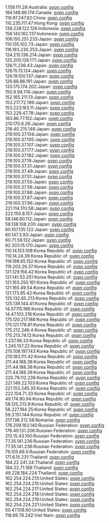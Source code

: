 1.159.111.28:Australia: [ovpn config](vpn/1_159_111_28.ovpn)  
184.148.86.174:Canada: [ovpn config](vpn/184_148_86_174.ovpn)  
119.97.247.62:China: [ovpn config](vpn/119_97_247_62.ovpn)  
110.235.117.47:Hong Kong: [ovpn config](vpn/110_235_117_47.ovpn)  
139.228.122.126:Indonesia: [ovpn config](vpn/139_228_122_126.ovpn)  
158.140.162.137:Indonesia: [ovpn config](vpn/158_140_162_137.ovpn)  
106.150.251.233:Japan: [ovpn config](vpn/106_150_251_233.ovpn)  
110.135.102.73:Japan: [ovpn config](vpn/110_135_102_73.ovpn)  
116.193.230.253:Japan: [ovpn config](vpn/116_193_230_253.ovpn)  
124.215.136.214:Japan: [ovpn config](vpn/124_215_136_214.ovpn)  
125.205.126.171:Japan: [ovpn config](vpn/125_205_126_171.ovpn)  
126.11.236.43:Japan: [ovpn config](vpn/126_11_236_43.ovpn)  
126.15.13.124:Japan: [ovpn config](vpn/126_15_13_124.ovpn)  
126.19.100.137:Japan: [ovpn config](vpn/126_19_100_137.ovpn)  
126.88.88.191:Japan: [ovpn config](vpn/126_88_88_191.ovpn)  
133.175.174.202:Japan: [ovpn config](vpn/133_175_174_202.ovpn)  
150.9.94.174:Japan: [ovpn config](vpn/150_9_94_174.ovpn)  
152.165.211.13:Japan: [ovpn config](vpn/152_165_211_13.ovpn)  
153.217.72.199:Japan: [ovpn config](vpn/153_217_72_199.ovpn)  
153.223.163.11:Japan: [ovpn config](vpn/153_223_163_11.ovpn)  
153.229.47.78:Japan: [ovpn config](vpn/153_229_47_78.ovpn)  
183.86.77.152:Japan: [ovpn config](vpn/183_86_77_152.ovpn)  
210.170.8.26:Japan: [ovpn config](vpn/210_170_8_26.ovpn)  
218.40.215.148:Japan: [ovpn config](vpn/218_40_215_148.ovpn)  
219.100.37.104:Japan: [ovpn config](vpn/219_100_37_104.ovpn)  
219.100.37.105:Japan: [ovpn config](vpn/219_100_37_105.ovpn)  
219.100.37.107:Japan: [ovpn config](vpn/219_100_37_107.ovpn)  
219.100.37.177:Japan: [ovpn config](vpn/219_100_37_177.ovpn)  
219.100.37.182:Japan: [ovpn config](vpn/219_100_37_182.ovpn)  
219.100.37.19:Japan: [ovpn config](vpn/219_100_37_19.ovpn)  
219.100.37.31:Japan: [ovpn config](vpn/219_100_37_31.ovpn)  
219.100.37.49:Japan: [ovpn config](vpn/219_100_37_49.ovpn)  
219.100.37.51:Japan: [ovpn config](vpn/219_100_37_51.ovpn)  
219.100.37.55:Japan: [ovpn config](vpn/219_100_37_55.ovpn)  
219.100.37.58:Japan: [ovpn config](vpn/219_100_37_58.ovpn)  
219.100.37.86:Japan: [ovpn config](vpn/219_100_37_86.ovpn)  
219.100.37.87:Japan: [ovpn config](vpn/219_100_37_87.ovpn)  
219.100.37.96:Japan: [ovpn config](vpn/219_100_37_96.ovpn)  
221.114.170.58:Japan: [ovpn config](vpn/221_114_170_58.ovpn)  
222.150.8.157:Japan: [ovpn config](vpn/222_150_8_157.ovpn)  
58.146.60.112:Japan: [ovpn config](vpn/58_146_60_112.ovpn)  
59.138.108.200:Japan: [ovpn config](vpn/59_138_108_200.ovpn)  
60.107.135.122:Japan: [ovpn config](vpn/60_107_135_122.ovpn)  
60.147.3.93:Japan: [ovpn config](vpn/60_147_3_93.ovpn)  
60.71.59.132:Japan: [ovpn config](vpn/60_71_59_132.ovpn)  
92.203.15.170:Japan: [ovpn config](vpn/92_203_15_170.ovpn)  
110.14.153.108:Korea Republic of: [ovpn config](vpn/110_14_153_108.ovpn)  
110.14.24.39:Korea Republic of: [ovpn config](vpn/110_14_24_39.ovpn)  
119.198.65.152:Korea Republic of: [ovpn config](vpn/119_198_65_152.ovpn)  
119.203.26.37:Korea Republic of: [ovpn config](vpn/119_203_26_37.ovpn)  
121.129.156.42:Korea Republic of: [ovpn config](vpn/121_129_156_42.ovpn)  
121.141.53.251:Korea Republic of: [ovpn config](vpn/121_141_53_251.ovpn)  
121.163.250.161:Korea Republic of: [ovpn config](vpn/121_163_250_161.ovpn)  
121.165.49.54:Korea Republic of: [ovpn config](vpn/121_165_49_54.ovpn)  
121.173.95.42:Korea Republic of: [ovpn config](vpn/121_173_95_42.ovpn)  
125.132.65.213:Korea Republic of: [ovpn config](vpn/125_132_65_213.ovpn)  
125.139.144.41:Korea Republic of: [ovpn config](vpn/125_139_144_41.ovpn)  
14.37.115.196:Korea Republic of: [ovpn config](vpn/14_37_115_196.ovpn)  
14.47.103.216:Korea Republic of: [ovpn config](vpn/14_47_103_216.ovpn)  
175.120.217.188:Korea Republic of: [ovpn config](vpn/175_120_217_188.ovpn)  
175.121.178.81:Korea Republic of: [ovpn config](vpn/175_121_178_81.ovpn)  
175.212.246.4:Korea Republic of: [ovpn config](vpn/175_212_246_4.ovpn)  
175.213.74.12:Korea Republic of: [ovpn config](vpn/175_213_74_12.ovpn)  
1.237.96.33:Korea Republic of: [ovpn config](vpn/1_237_96_33.ovpn)  
1.245.157.22:Korea Republic of: [ovpn config](vpn/1_245_157_22.ovpn)  
210.108.197.143:Korea Republic of: [ovpn config](vpn/210_108_197_143.ovpn)  
210.183.111.42:Korea Republic of: [ovpn config](vpn/210_183_111_42.ovpn)  
211.44.188.38:Korea Republic of: [ovpn config](vpn/211_44_188_38.ovpn)  
211.44.188.38:Korea Republic of: [ovpn config](vpn/211_44_188_38.ovpn)  
211.44.188.38:Korea Republic of: [ovpn config](vpn/211_44_188_38.ovpn)  
220.79.112.236:Korea Republic of: [ovpn config](vpn/220_79_112_236.ovpn)  
221.149.22.103:Korea Republic of: [ovpn config](vpn/221_149_22_103.ovpn)  
221.153.245.35:Korea Republic of: [ovpn config](vpn/221_153_245_35.ovpn)  
222.104.71.33:Korea Republic of: [ovpn config](vpn/222_104_71_33.ovpn)  
49.174.90.94:Korea Republic of: [ovpn config](vpn/49_174_90_94.ovpn)  
58.125.213.9:Korea Republic of: [ovpn config](vpn/58_125_213_9.ovpn)  
58.227.184.25:Korea Republic of: [ovpn config](vpn/58_227_184_25.ovpn)  
59.3.151.144:Korea Republic of: [ovpn config](vpn/59_3_151_144.ovpn)  
217.138.212.58:Romania: [ovpn config](vpn/217_138_212_58.ovpn)  
176.209.163.140:Russian Federation: [ovpn config](vpn/176_209_163_140.ovpn)  
176.49.131.206:Russian Federation: [ovpn config](vpn/176_49_131_206.ovpn)  
212.15.43.100:Russian Federation: [ovpn config](vpn/212_15_43_100.ovpn)  
77.35.141.236:Russian Federation: [ovpn config](vpn/77_35_141_236.ovpn)  
77.35.141.236:Russian Federation: [ovpn config](vpn/77_35_141_236.ovpn)  
79.105.69.5:Russian Federation: [ovpn config](vpn/79_105_69_5.ovpn)  
171.6.15.231:Thailand: [ovpn config](vpn/171_6_15_231.ovpn)  
184.22.241.24:Thailand: [ovpn config](vpn/184_22_241_24.ovpn)  
184.22.71.188:Thailand: [ovpn config](vpn/184_22_71_188.ovpn)  
49.228.184.224:Thailand: [ovpn config](vpn/49_228_184_224.ovpn)  
162.254.224.213:United States: [ovpn config](vpn/162_254_224_213.ovpn)  
162.254.224.215:United States: [ovpn config](vpn/162_254_224_215.ovpn)  
162.254.224.217:United States: [ovpn config](vpn/162_254_224_217.ovpn)  
162.254.224.218:United States: [ovpn config](vpn/162_254_224_218.ovpn)  
162.254.224.219:United States: [ovpn config](vpn/162_254_224_219.ovpn)  
162.254.224.221:United States: [ovpn config](vpn/162_254_224_221.ovpn)  
50.47.108.60:United States: [ovpn config](vpn/50_47_108_60.ovpn)  
118.69.78.242:Viet Nam: [ovpn config](vpn/118_69_78_242.ovpn)  
